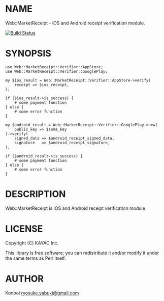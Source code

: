 # NAME

Web::MarketReceipt - iOS and Android receipt verification module.

[![Build Status](https://travis-ci.org/kayac/p5-Web-MarketReceipt.svg?branch=master)](https://travis-ci.org/kayac/p5-Web-MarketReceipt)

# SYNOPSIS

    use Web::MarketReceipt::Verifier::AppStore;
    use Web::MarketReceipt::Verifier::GooglePlay;

    my $ios_result = Web::MarketReceipt::Verifier::AppStore->verify(
        receipt => $ios_receipt,
    );

    if ($ios_result->is_success) {
        # some payment function
    } else {
        # some error function
    }

    my $android_result = Web::MarketReceipt::Verifier::GooglePlay->new(
        public_key => $some_key
    )->verify(
        signed_data => $android_receipt_signed_data,
        signature   => $android_receipt_signature,
    );

    if ($android_result->is_success) {
        # some payment function
    } else {
        # some error function
    }

# DESCRIPTION

Web::MarketReceipt is iOS and Android receipt verification module

# LICENSE

Copyright (C) KAYAC Inc.

This library is free software; you can redistribute it and/or modify
it under the same terms as Perl itself.

# AUTHOR

Konboi <ryosuke.yabuki@gmail.com>
